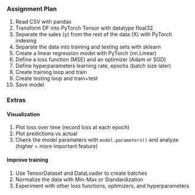 ### Assignment Plan
1. Read CSV with pandas
2. Transform DF into PyTorch Tensor with datatype float32
3. Separate the sales (y) from the rest of the data (X) with PyTorch indexing
4. Separate the data into training and testing sets with sklearn
5. Create a linear regression model with PyTorch (nn.Linear)
6. Define a loss function (MSE) and an optimizer (Adam or SGD)
7. Define hyperparameters learning rate, epochs (batch size later)
8. Create training loop and train
9. Create testing loop and train+test
10. Save model

### Extras

#### Visualization
1. Plot loss over time (record loss at each epoch)
2. Plot predictions vs actual
3. Check the model parameters with `model.parameters()` and analyze (higher = more important feature)

#### Improve training
1. Use TensorDataset and DataLoader to create batches
2. Normalize the data with Min-Max or Standardization
3. Experiment with other loss functions, optimizers, and hyperparameters

